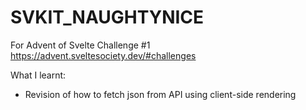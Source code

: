 # SVKIT_NAUGHTYNICE

For Advent of Svelte Challenge #1 https://advent.sveltesociety.dev/#challenges

What I learnt: 
- Revision of how to fetch json from API using client-side rendering

